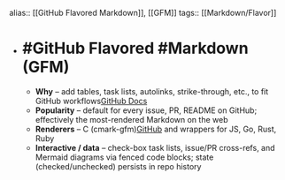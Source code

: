 alias:: [[GitHub Flavored Markdown]], [[GFM]]
tags:: [[Markdown/Flavor]]

- # #GitHub Flavored #Markdown (GFM)
	- **Why** – add tables, task lists, autolinks, strike-through, etc., to fit GitHub workflows[GitHub Docs](https://github.github.com/gfm/?utm_source=chatgpt.com)
	- **Popularity** – default for every issue, PR, README on GitHub; effectively the most-rendered Markdown on the web
	- **Renderers** – C (cmark-gfm)[GitHub](https://github.com/github/cmark-gfm?utm_source=chatgpt.com) and wrappers for JS, Go, Rust, Ruby
	- **Interactive / data** – check-box task lists, issue/PR cross-refs, and Mermaid diagrams via fenced code blocks; state (checked/unchecked) persists in repo history